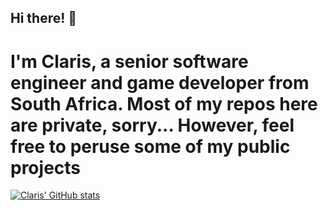 ## Hi there! 👋

# I'm Claris, a senior software engineer and game developer from South Africa. Most of my repos here are private, sorry... However, feel free to peruse some of my public projects

[![Claris' GitHub stats](https://github-readme-stats.vercel.app/api?username=TheDollarGameStore)](https://github.com/TheDollarGameStore/github-readme-stats)
<!--
**TheDollarGameStore/TheDollarGameStore** is a ✨ _special_ ✨ repository because its `README.md` (this file) appears on your GitHub profile.

Here are some ideas to get you started:

- 🔭 I’m currently working on ...
- 🌱 I’m currently learning ...
- 👯 I’m looking to collaborate on ...
- 🤔 I’m looking for help with ...
- 💬 Ask me about ...
- 📫 How to reach me: ...
- 😄 Pronouns: ...
- ⚡ Fun fact: ...
-->
